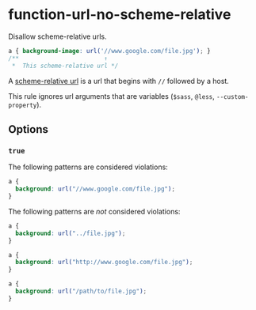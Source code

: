 # function-url-no-scheme-relative

Disallow scheme-relative urls.

<!-- prettier-ignore -->
```css
a { background-image: url('//www.google.com/file.jpg'); }
/**                        ↑
 *  This scheme-relative url */
```

A [scheme-relative url](https://url.spec.whatwg.org/#syntax-url-scheme-relative) is a url that begins with `//` followed by a host.

This rule ignores url arguments that are variables (`$sass`, `@less`, `--custom-property`).

## Options

### `true`

The following patterns are considered violations:

<!-- prettier-ignore -->
```css
a {
  background: url("//www.google.com/file.jpg");
}
```

The following patterns are _not_ considered violations:

<!-- prettier-ignore -->
```css
a {
  background: url("../file.jpg");
}
```

<!-- prettier-ignore -->
```css
a {
  background: url("http://www.google.com/file.jpg");
}
```

<!-- prettier-ignore -->
```css
a {
  background: url("/path/to/file.jpg");
}
```
